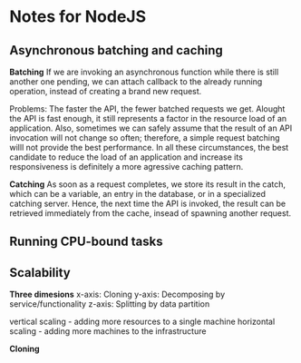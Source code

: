 # Notes for NodeJS

## Asynchronous batching and caching

**Batching**
If we are invoking an asynchronous function while there is still another one pending, we can attach callback to the already running operation, instead of creating a brand new request.

Problems:
The faster the API, the fewer batched requests we get. Alought the API is fast enough, it still represents a factor in the resource load of an application.
Also, sometimes we can safely assume that the result of an API invocation will not change so often; therefore, a simple request batching willl not provide the best performance. In all these circumstances, the best candidate to reduce the load of an application and increase its responsiveness is definitely a more agressive caching pattern.

**Catching**
As soon as a request completes, we store its result in the catch, which can be a variable, an entry in the database, or in a specialized catching server. Hence, the next time the API is invoked, the result can be retrieved immediately from the cache, insead of spawning another request.

## Running CPU-bound tasks

## Scalability

**Three dimesions**
x-axis: Cloning
y-axis: Decomposing by service/functionality
z-axis: Splitting by data partition

vertical scaling - adding more resources to a single machine
horizontal scaling - adding more machines to the infrastructure

**Cloning**